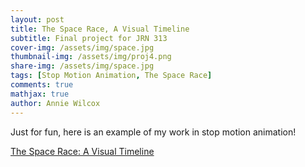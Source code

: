 ```yaml
---
layout: post
title: The Space Race, A Visual Timeline
subtitle: Final project for JRN 313
cover-img: /assets/img/space.jpg
thumbnail-img: /assets/img/proj4.png
share-img: /assets/img/space.jpg
tags: [Stop Motion Animation, The Space Race]
comments: true
mathjax: true
author: Annie Wilcox
---
```

Just for fun, here is an example of my work in stop motion animation!

[The Space Race: A Visual Timeline](https://www.youtube.com/watch?v=H0FjvmkSXTE)

